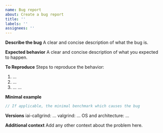 ```yaml
---
name: Bug report
about: Create a bug report
title: ''
labels: ''
assignees: ''
---
```


**Describe the bug**
A clear and concise description of what the bug is.

**Expected behavior**
A clear and concise description of what you expected to happen.

**To Reproduce**
Steps to reproduce the behavior:

1. ...
2. ...
3. ...
...

<!-- markdownlint-disable MD036 -->
**Minimal example**

```rust
// If applicable, the minimal benchmark which causes the bug
```

**Versions**
iai-callgrind: ...
valgrind: ...
OS and architecture: ...

**Additional context**
Add any other context about the problem here.
